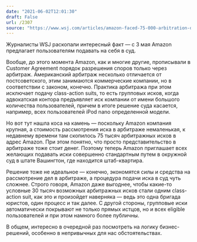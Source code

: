 ```yaml
---
date: "2021-06-02T12:01:30"
draft: False
url: /2307
source: "https://www.wsj.com/articles/amazon-faced-75-000-arbitration-demands-now-it-says-fine-sue-us-11622547000"
---
```


Журналисты WSJ раскопали интересный факт — с 3 мая Amazon предлагает пользователям подавать на себя в суд.

Вообще, до этого момента Amazon, как и многие другие, прописывали в Customer Agreement порядок разрешения споров только через арбитраж. Американский арбитраж несколько отличается от постсоветского, этим занимаются коммерческие компании, но в соответствии с законом, конечно. Практика арбитража при этом исключает подачу class-action suits, то есть групповых исков, когда адвокатская контора предъявляет иск компании от имени большого количества пользователей, причем в итоге решение суда касается, например, всех пользователей iPod nano определенной модели. 

Но вот тут нашла коса на камень — поскольку Amazon компания крупная, а стоимость рассмотрения иска в арбитраже немаленькая, к недавнему времени там скопилось 75 тысяч арбитражных исков в адрес Amazon. При этом понятно, что просто представительство в арбитраже тоже стоит денег. Поэтому теперь Amazon приглашает всех желающих подавать иски совершенно стандартным путем в окружной суд в штате Вашингтон, где находится штаб-квартира. 

Решение тоже не идеальное — конечно, экономятся силы и средства на рассмотрение дел в арбитраже, а процедура подачи иска в суд чуть сложнее. Строго говоря, Amazon даже выгоднее, чтобы какие-то условные 30 тысяч возможных арбитражных исков стали одним class-action suit, как это и произойдет наверняка — ведь это одна бригада юристов, один процесс и так далее. С другой стороны, групповые иски автоматически покрывают не только прямых истцов, но и всех eligible пользователей и при этом намного более публичны. 

В общем, интересно в очередной раз посмотреть на логику бизнес-решений, особенно в непривычных для нас обстоятельствах.
